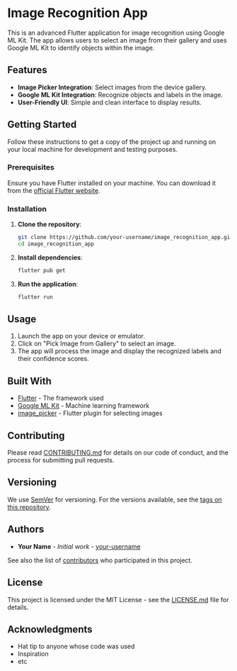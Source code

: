 # Image Recognition App

This is an advanced Flutter application for image recognition using Google ML Kit. The app allows users to select an image from their gallery and uses Google ML Kit to identify objects within the image.

## Features

- **Image Picker Integration**: Select images from the device gallery.
- **Google ML Kit Integration**: Recognize objects and labels in the image.
- **User-Friendly UI**: Simple and clean interface to display results.

## Getting Started

Follow these instructions to get a copy of the project up and running on your local machine for development and testing purposes.

### Prerequisites

Ensure you have Flutter installed on your machine. You can download it from the [official Flutter website](https://flutter.dev/docs/get-started/install).

### Installation

1. **Clone the repository**:
    ```sh
    git clone https://github.com/your-username/image_recognition_app.git
    cd image_recognition_app
    ```

2. **Install dependencies**:
    ```sh
    flutter pub get
    ```

3. **Run the application**:
    ```sh
    flutter run
    ```

## Usage

1. Launch the app on your device or emulator.
2. Click on "Pick Image from Gallery" to select an image.
3. The app will process the image and display the recognized labels and their confidence scores.

## Built With

- [Flutter](https://flutter.dev/) - The framework used
- [Google ML Kit](https://developers.google.com/ml-kit) - Machine learning framework
- [image_picker](https://pub.dev/packages/image_picker) - Flutter plugin for selecting images

## Contributing

Please read [CONTRIBUTING.md](CONTRIBUTING.md) for details on our code of conduct, and the process for submitting pull requests.

## Versioning

We use [SemVer](http://semver.org/) for versioning. For the versions available, see the [tags on this repository](https://github.com/your-username/image_recognition_app/tags).

## Authors

- **Your Name** - *Initial work* - [your-username](https://github.com/your-username)

See also the list of [contributors](https://github.com/your-username/image_recognition_app/contributors) who participated in this project.

## License

This project is licensed under the MIT License - see the [LICENSE.md](LICENSE.md) file for details.

## Acknowledgments

- Hat tip to anyone whose code was used
- Inspiration
- etc

